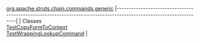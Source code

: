 [org.apache.struts.chain.commands.generic](../../../../../../org/apache/struts/chain/commands/generic/package-summary.html.md)
|------------------------------------------------------------------------------------------------------------------|
| Classes                                                                                                          
  [TestCopyFormToContext](TestCopyFormToContext.html.md "class in org.apache.struts.chain.commands.generic")          
  [TestWrappingLookupCommand](TestWrappingLookupCommand.html.md "class in org.apache.struts.chain.commands.generic")  |


